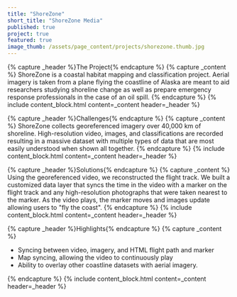 ```yaml
---
title: "ShoreZone"
short_title: "ShoreZone Media"
published: true
project: true
featured: true
image_thumb: /assets/page_content/projects/shorezone.thumb.jpg
---
```


{% capture _header %}The Project{% endcapture %}
{% capture _content %}
ShoreZone is a coastal habitat mapping and classification project. Aerial imagery is taken from a plane flying the coastline of Alaska are meant to aid researchers studying shoreline change as well as prepare emergency response professionals in the case of an oil spill.
{% endcapture %}
{% include content_block.html content=_content header=_header %}

{% capture _header %}Challenges{% endcapture %}
{% capture _content %}
ShoreZone collects georeferenced imagery over 40,000 km of shoreline. High-resolution video, images, and classifications are recorded resulting in a massive dataset with multiple types of data that are most easily understood when shown all together.
{% endcapture %}
{% include content_block.html content=_content header=_header %}

{% capture _header %}Solutions{% endcapture %}
{% capture _content %}
Using the georeferenced video, we reconstructed the flight track. We built a customized data layer that syncs the time in the video with a marker on the flight track and any high-resolution photographs that were taken nearest to the marker. As the video plays, the marker moves and images update allowing users to "fly the coast".
{% endcapture %}
{% include content_block.html content=_content header=_header %}

{% capture _header %}Highlights{% endcapture %}
{% capture _content %}
<ul>
<li>Syncing between video, imagery, and HTML flight path and marker</li>
<li>Map syncing, allowing the video to continuously play</li>
<li>Ability to overlay other coastline datasets with aerial imagery.</li>
</ul>
{% endcapture %}
{% include content_block.html content=_content header=_header %}

